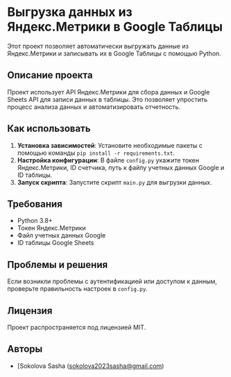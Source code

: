 # Выгрузка данных из Яндекс.Метрики в Google Таблицы

Этот проект позволяет автоматически выгружать данные из Яндекс.Метрики и записывать их в Google Таблицы с помощью Python.

## Описание проекта

Проект использует API Яндекс.Метрики для сбора данных и Google Sheets API для записи данных в таблицы. Это позволяет упростить процесс анализа данных и автоматизировать отчетность.

## Как использовать

1. **Установка зависимостей**: Установите необходимые пакеты с помощью команды `pip install -r requirements.txt`.
2. **Настройка конфигурации**: В файле `config.py` укажите токен Яндекс.Метрики, ID счетчика, путь к файлу учетных данных Google и ID таблицы.
3. **Запуск скрипта**: Запустите скрипт `main.py` для выгрузки данных.

## Требования

- Python 3.8+
- Токен Яндекс.Метрики
- Файл учетных данных Google
- ID таблицы Google Sheets

## Проблемы и решения

Если возникли проблемы с аутентификацией или доступом к данным, проверьте правильность настроек в `config.py`.

## Лицензия

Проект распространяется под лицензией MIT.

## Авторы

- [Sokolova Sasha (sokolova2023sasha@gmail.com)
